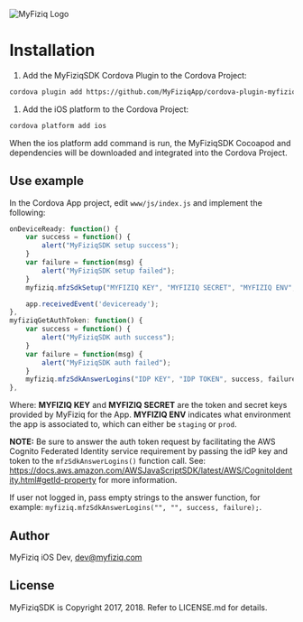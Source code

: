 ![MyFiziq Logo](https://www.myfiziq.com/assets/images/logo.svg)

# Installation

1. Add the MyFiziqSDK Cordova Plugin to the Cordova Project:
```sh
cordova plugin add https://github.com/MyFiziqApp/cordova-plugin-myfiziq.git
```
1. Add the iOS platform to the Cordova Project:
```sh
cordova platform add ios
```

When the ios platform add command is run, the MyFiziqSDK Cocoapod and dependencies will be downloaded and integrated into the Cordova Project.

## Use example

In the Cordova App project, edit `www/js/index.js` and implement the following:

```js
onDeviceReady: function() {
    var success = function() {
        alert("MyFiziqSDK setup success");
    }
    var failure = function(msg) {
        alert("MyFiziqSDK setup failed");
    }
    myfiziq.mfzSdkSetup("MYFIZIQ KEY", "MYFIZIQ SECRET", "MYFIZIQ ENV", success, failure);

    app.receivedEvent('deviceready');
},
myfiziqGetAuthToken: function() {
    var success = function() {
        alert("MyFiziqSDK auth success");
    }
    var failure = function(msg) {
        alert("MyFiziqSDK auth failed");
    }
    myfiziq.mfzSdkAnswerLogins("IDP KEY", "IDP TOKEN", success, failure);
},
```

Where: **MYFIZIQ KEY** and **MYFIZIQ SECRET** are the token and secret keys provided by MyFiziq for the App. **MYFIZIQ ENV** indicates what environment the app is associated to, which can either be `staging` or `prod`.

**NOTE:** Be sure to answer the auth token request by facilitating the AWS Cognito Federated Identity service requirement by passing the idP key and token to the `mfzSdkAnswerLogins()` function call. See: https://docs.aws.amazon.com/AWSJavaScriptSDK/latest/AWS/CognitoIdentity.html#getId-property for more information.

If user not logged in, pass empty strings to the answer function, for example: `myfiziq.mfzSdkAnswerLogins("", "", success, failure);`.

## Author

MyFiziq iOS Dev, dev@myfiziq.com

## License

MyFiziqSDK is Copyright 2017, 2018. Refer to LICENSE.md for details.
